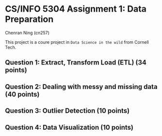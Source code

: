 # CS/INFO 5304 Assignment 1: Data Preparation

Chenran Ning (cn257)

This project is a coure project in `Data Science in the wild` from Cornell Tech.
## Question 1: Extract, Transform Load (ETL) (34 points)

## Question 2: Dealing with messy and missing data (40 points)

## Question 3: Outlier Detection (10 points)

## Question 4: Data Visualization (10 points)